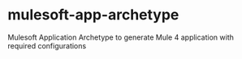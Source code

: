 # mulesoft-app-archetype
Mulesoft Application Archetype to generate Mule 4 application with required configurations
